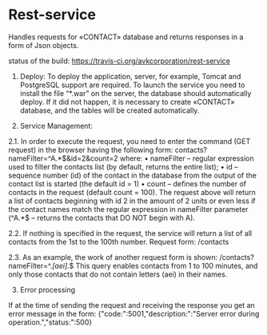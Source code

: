# Rest-service

Handles requests for «CONTACT» database and returns responses in a form of Json objects.

status of the build:
https://travis-ci.org/avkcorporation/rest-service

1.	Deploy:
    To deploy the application, server, for example, Tomcat and PostgreSQL support are required. To launch the service you need to install the file “*.war” on the server, the database should automatically deploy. If it did not happen, it is necessary to create «CONTACT» database, and the tables will be created automatically.


2.	Service Management:

2.1. In order to execute the request, you need to enter the command (GET request) in the browser having the following form:
contacts?nameFilter=^A.*$&id=2&count=2 
where: 
• nameFilter – regular expression used to filter the contacts list (by default, returns the entire list);
• id – sequence number (id) of the contact in the database from the output of the contact list is started (the default id = 1)
• count – defines the number of contacts in the request (default count = 100).
The request above will return a list of contacts beginning with id 2 in the amount of 2 units or even less if the contact names match the regular expression in nameFilter parameter (^A.*$ – returns the contacts that DO NOT begin with A).

2.2. If nothing is specified in the request, the service will return a list of all contacts from the 1st to the 100th number. Request form:
/сontacts

2.3. As an example, the work of another request form is shown:
/contacts?nameFilter=^.*[aei].*$ 
This query enables contacts from 1 to 100 minutes, and only those contacts that do not contain letters (aei) in their names.


3.	Error processing

If at the time of sending the request and receiving the response you get an error message in the form:
{"code:":5001,"description:":"Server error during operation.","status:":500}
